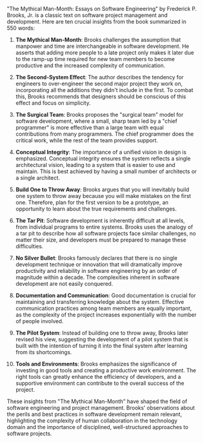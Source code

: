 "The Mythical Man-Month: Essays on Software Engineering" by Frederick P. Brooks, Jr. is a classic text on software project management and development. Here are ten crucial insights from the book summarized in 550 words:

1. **The Mythical Man-Month**: Brooks challenges the assumption that manpower and time are interchangeable in software development. He asserts that adding more people to a late project only makes it later due to the ramp-up time required for new team members to become productive and the increased complexity of communication.

2. **The Second-System Effect**: The author describes the tendency for engineers to over-engineer the second major project they work on, incorporating all the additions they didn't include in the first. To combat this, Brooks recommends that designers should be conscious of this effect and focus on simplicity.

3. **The Surgical Team**: Brooks proposes the "surgical team" model for software development, where a small, sharp team led by a "chief programmer" is more effective than a large team with equal contributions from many programmers. The chief programmer does the critical work, while the rest of the team provides support.

4. **Conceptual Integrity**: The importance of a unified vision in design is emphasized. Conceptual integrity ensures the system reflects a single architectural vision, leading to a system that is easier to use and maintain. This is best achieved by having a small number of architects or a single architect.

5. **Build One to Throw Away**: Brooks argues that you will inevitably build one system to throw away because you will make mistakes on the first one. Therefore, plan for the first version to be a prototype, an opportunity to learn about the true requirements and challenges.

6. **The Tar Pit**: Software development is inherently difficult at all levels, from individual programs to entire systems. Brooks uses the analogy of a tar pit to describe how all software projects face similar challenges, no matter their size, and developers must be prepared to manage these difficulties.

7. **No Silver Bullet**: Brooks famously declares that there is no single development technique or innovation that will dramatically improve productivity and reliability in software engineering by an order of magnitude within a decade. The complexities inherent in software development are not easily conquered.

8. **Documentation and Communication**: Good documentation is crucial for maintaining and transferring knowledge about the system. Effective communication practices among team members are equally important, as the complexity of the project increases exponentially with the number of people involved.

9. **The Pilot System**: Instead of building one to throw away, Brooks later revised his view, suggesting the development of a pilot system that is built with the intention of turning it into the final system after learning from its shortcomings.

10. **Tools and Environments**: Brooks emphasizes the significance of investing in good tools and creating a productive work environment. The right tools can greatly enhance the efficiency of developers, and a supportive environment can contribute to the overall success of the project.

These insights from "The Mythical Man-Month" have shaped the field of software engineering and project management. Brooks' observations about the perils and best practices in software development remain relevant, highlighting the complexity of human collaboration in the technology domain and the importance of disciplined, well-structured approaches to software projects.